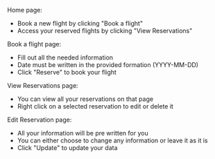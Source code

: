 Home page:
- Book a new flight by clicking "Book a flight"
- Access your reserved flights by clicking "View Reservations"

Book a flight page:
- Fill out all the needed information 
- Date must be written in the provided formation (YYYY-MM-DD)
- Click "Reserve" to book your flight

View Reservations page:
- You can view all your reservations on that page 
- Right click on a selected reservation to edit or delete it

Edit Reservation page: 
- All your information will be pre written for you
- You can either choose to change any information or leave it as it is 
- Click "Update" to update your data